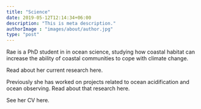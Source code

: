 ```yaml
---
title: "Science"
date: 2019-05-12T12:14:34+06:00
description: "This is meta description."
authorImage : "images/about/author.jpg"
type: "post"
---
```


Rae is a PhD student in in ocean science, studying how coastal habitat can increase the ability of coastal communities to cope with climate change.

Read about her current research here.

Previously she has worked on projects related to ocean acidification and ocean observing. Read about that research here. 

See her CV here.